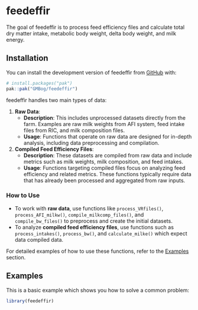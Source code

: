 
<!-- README.md is generated from README.Rmd. Please edit that file -->

# feedeffir

<!-- badges: start -->
<!-- badges: end -->

The goal of feedeffir is to process feed efficiency files and calculate
total dry matter intake, metabolic body weight, delta body weight, and
milk energy.

## Installation

You can install the development version of feedeffir from
[GitHub](https://github.com/) with:

``` r
# install.packages("pak")
pak::pak("GMBog/feedeffir")
```

feedeffir handles two main types of data:

1.  **Raw Data**:
    - **Description**: This includes unprocessed datasets directly from
      the farm. Examples are raw milk weights from AFI system, feed
      intake files from RIC, and milk composition files.
    - **Usage**: Functions that operate on raw data are designed for
      in-depth analysis, including data preprocessing and compilation.
2.  **Compiled Feed Efficiency Files**:
    - **Description**: These datasets are compiled from raw data and
      include metrics such as milk weights, milk composition, and feed
      intakes.
    - **Usage**: Functions targeting compiled files focus on analyzing
      feed efficiency and related metrics. These functions typically
      require data that has already been processed and aggregated from
      raw inputs.

### How to Use

- To work with **raw data**, use functions like `process_VRfiles()`,
  `process_AFI_milkw()`, `compile_milkcomp_files()`, and
  `compile_bw_files()` to preprocess and create the initial datasets.
- To analyze **compiled feed efficiency files**, use functions such as
  `process_intakes()`, `process_bw()`, and `calculate_milke()` which
  expect data compiled data.

For detailed examples of how to use these functions, refer to the
[Examples](#examples) section.

## Examples

This is a basic example which shows you how to solve a common problem:

``` r
library(feedeffir)
```
